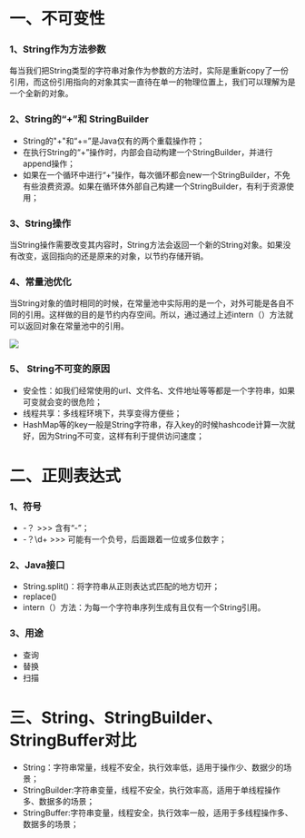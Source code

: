 
# 一、不可变性

### 1、String作为方法参数

每当我们把String类型的字符串对象作为参数的方法时，实际是重新copy了一份引用，而这份引用指向的对象其实一直待在单一的物理位置上，我们可以理解为是一个全新的对象。

### 2、String的“+”和 StringBuilder

 + String的"+"和“+=”是Java仅有的两个重载操作符；
 + 在执行String的“+”操作时，内部会自动构建一个StringBuilder，并进行append操作；
 + 如果在一个循环中进行“+”操作，每次循环都会new一个StringBuilder，不免有些浪费资源。如果在循环体外部自己构建一个StringBuilder，有利于资源使用；

### 3、String操作

当String操作需要改变其内容时，String方法会返回一个新的String对象。如果没有改变，返回指向的还是原来的对象，以节约存储开销。

### 4、常量池优化
当String对象的值时相同的时候，在常量池中实际用的是一个，对外可能是各自不同的引用。这样做的目的是节约内存空间。所以，通过通过上述intern（）方法就可以返回对象在常量池中的引用。

![](https://docs.google.com/drawings/d/e/2PACX-1vT1PkapazDAJ_66J-LoyRRubf4vpy7ffvUevKfrUDKDwFBaGRleV0OVttVOC-fYUYqoSU1EBqm3SoLC/pub?w=655&h=316)

### 5、 String不可变的原因
+ 安全性：如我们经常使用的url、文件名、文件地址等等都是一个字符串，如果可变就会变的很危险；
+ 线程共享：多线程环境下，共享变得方便些；
+ HashMap等的key一般是String字符串，存入key的时候hashcode计算一次就好，因为String不可变，这样有利于提供访问速度；

# 二、正则表达式

### 1、符号
+ -？ >>> 含有“-”；
+ -？\\d+ >>> 可能有一个负号，后面跟着一位或多位数字；

### 2、Java接口
+ String.split()：将字符串从正则表达式匹配的地方切开；
+ replace()
+ intern（）方法：为每一个字符串序列生成有且仅有一个String引用。



### 3、用途
+ 查询
+ 替换
+ 扫描

# 三、String、StringBuilder、StringBuffer对比


+ String：字符串常量，线程不安全，执行效率低，适用于操作少、数据少的场景；
+ StringBuilder:字符串变量，线程不安全，执行效率高，适用于单线程操作多、数据多的场景；
+ StringBuffer:字符串变量，线程安全，执行效率一般，适用于多线程操作多、数据多的场景；


